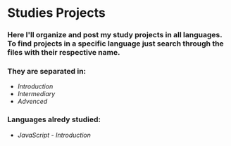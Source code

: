# Studies Projects

### Here I'll organize and post my study projects in all languages. To find projects in a specific language just search through the files with their respective name. 

### They are separated in:

- *Introduction* <br/>
- *Intermediary*<br/>
- *Advenced*

### Languages alredy studied:

- *JavaScript - Introduction*
